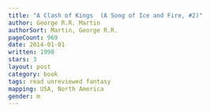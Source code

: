 ```yaml
---
title: "A Clash of Kings  (A Song of Ice and Fire, #2)"
author: George R.R. Martin
authorSort: Martin, George R.R.
pageCount: 969
date: 2014-01-01
written: 1998
stars: 3
layout: post
category: book
tags: read unreviewed fantasy
mapping: USA, North America
gender: m
---
```

